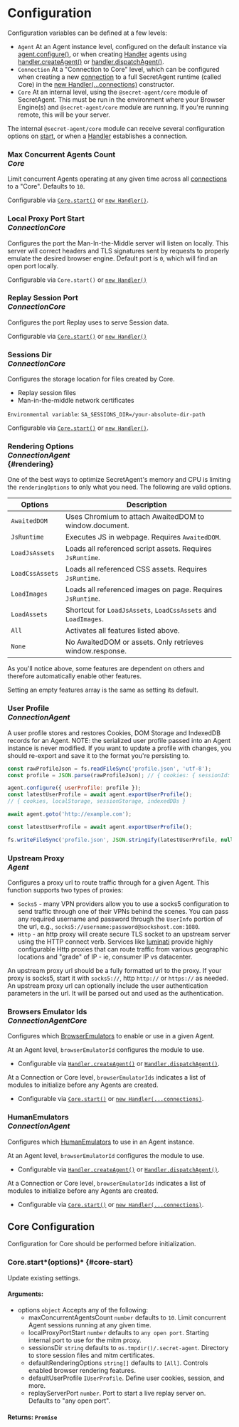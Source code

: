 # Configuration

Configuration variables can be defined at a few levels:

- `Agent` At an Agent instance level, configured on the default instance via [agent.configure()](../basic-interfaces/agent#configure), or when creating [Handler](../basic-interfaces/handler) agents using [handler.createAgent()](../basic-interfaces/handler#create-agent) or [handler.dispatchAgent()](../basic-interfaces/handler#dispatch-agent).
- `Connection` At a "Connection to Core" level, which can be configured when creating a new [connection](../basic-interfaces/Handler#connection) to a full SecretAgent runtime (called Core) in the [new Handler(...connections)](../basic-interfaces/handler) constructor.
- `Core` At an internal level, using the `@secret-agent/core` module of SecretAgent. This must be run in the environment where your Browser Engine(s) and `@secret-agent/core` module are running. If you're running remote, this will be your server.

The internal `@secret-agent/core` module can receive several configuration options on [start](#core-start), or when a [Handler](../basic-interfaces/handler) establishes a connection.

### Max Concurrent Agents Count <div class="specs"><i>Core</i></div>

Limit concurrent Agents operating at any given time across all [connections](../basic-interfaces/handler#connection) to a "Core". Defaults to `10`.

Configurable via [`Core.start()`](#core-start) or [`new Handler()`](../basic-interfaces/handler#constructor).

### Local Proxy Port Start <div class="specs"><i>Connection</i><i>Core</i></div>

Configures the port the Man-In-the-Middle server will listen on locally. This server will correct headers and TLS signatures sent by requests to properly emulate the desired browser engine. Default port is `0`, which will find an open port locally.

Configurable via `Core.start()` or [`new Handler()`](../basic-interfaces/handler#constructor)

### Replay Session Port <div class="specs"><i>Connection</i><i>Core</i></div>

Configures the port Replay uses to serve Session data.

Configurable via [`Core.start()`](#core-start) or [`new Handler()`](../basic-interfaces/handler#constructor)

### Sessions Dir <div class="specs"><i>Connection</i><i>Core</i></div>

Configures the storage location for files created by Core.

- Replay session files
- Man-in-the-middle network certificates

`Environmental variable`: `SA_SESSIONS_DIR=/your-absolute-dir-path`

Configurable via [`Core.start()`](#core-start) or [`new Handler()`](../basic-interfaces/handler#constructor).

### Rendering Options <div class="specs"><i>Connection</i><i>Agent</i></div> {#rendering}

One of the best ways to optimize SecretAgent's memory and CPU is limiting the `renderingOptions` to only what you need. The following are valid options.

<p class="show-table-header show-bottom-border minimal-row-height"></p>

| Options         | Description                                                    |
| --------------- | -------------------------------------------------------------- |
| `AwaitedDOM`    | Uses Chromium to attach AwaitedDOM to window.document.         |
| `JsRuntime`     | Executes JS in webpage. Requires `AwaitedDOM`.                 |
| `LoadJsAssets`  | Loads all referenced script assets. Requires `JsRuntime`.      |
| `LoadCssAssets` | Loads all referenced CSS assets. Requires `JsRuntime`.         |
| `LoadImages`    | Loads all referenced images on page. Requires `JsRuntime`.     |
| `LoadAssets`    | Shortcut for `LoadJsAssets`, `LoadCssAssets` and `LoadImages`. |
| `All`           | Activates all features listed above.                           |
| `None`          | No AwaitedDOM or assets. Only retrieves window.response.       |

As you'll notice above, some features are dependent on others and therefore automatically enable other features.

Setting an empty features array is the same as setting its default.

### User Profile <div class="specs"><i>Connection</i><i>Agent</i></div>

A user profile stores and restores Cookies, DOM Storage and IndexedDB records for an Agent. NOTE: the serialized user profile passed into an Agent instance is never modified. If you want to update a profile with changes, you should re-export and save it to the format you're persisting to.

```js
const rawProfileJson = fs.readFileSync('profile.json', 'utf-8');
const profile = JSON.parse(rawProfileJson); // { cookies: { sessionId: 'test' }}

agent.configure({ userProfile: profile });
const latestUserProfile = await agent.exportUserProfile();
// { cookies, localStorage, sessionStorage, indexedDBs }

await agent.goto('http://example.com');

const latestUserProfile = await agent.exportUserProfile();

fs.writeFileSync('profile.json', JSON.stringify(latestUserProfile, null, 2));
```

### Upstream Proxy <div class="specs"><i>Agent</i></div>

Configures a proxy url to route traffic through for a given Agent. This function supports two types of proxies:

- `Socks5` - many VPN providers allow you to use a socks5 configuration to send traffic through one of their VPNs behind the scenes. You can pass any required username and password through the `UserInfo` portion of the url, e.g., `socks5://username:password@sockshost.com:1080`.
- `Http` - an http proxy will create secure TLS socket to an upstream server using the HTTP connect verb. Services like [luminati](https://luminati.io) provide highly configurable Http proxies that can route traffic from various geographic locations and "grade" of IP - ie, consumer IP vs datacenter.

An upstream proxy url should be a fully formatted url to the proxy. If your proxy is socks5, start it with `socks5://`, http `http://` or `https://` as needed. An upstream proxy url can optionally include the user authentication parameters in the url. It will be parsed out and used as the authentication.

### Browsers Emulator Ids <div class="specs"><i>Connection</i><i>Agent</i><i>Core</i></div>

Configures which [BrowserEmulators](../advanced/browser-emulators) to enable or use in a given Agent.

At an Agent level, `browserEmulatorId` configures the module to use.

- Configurable via [`Handler.createAgent()`](../basic-interfaces/handler#create-agent) or [`Handler.dispatchAgent()`](../basic-interfaces/handler#dispatch-agent).

At a Connection or Core level, `browserEmulatorIds` indicates a list of modules to initialize before any Agents are created.

- Configurable via [`Core.start()`](#core-start) or [`new Handler(...connections)`](../basic-interfaces/handler).

### HumanEmulators <div class="specs"><i>Connection</i><i>Agent</i></div>

Configures which [HumanEmulators](../advanced/human-emulators) to use in an Agent instance.

At an Agent level, `browserEmulatorId` configures the module to use.

- Configurable via [`Handler.createAgent()`](../basic-interfaces/handler#create-agent) or [`Handler.dispatchAgent()`](../basic-interfaces/handler#dispatch-agent).

At a Connection or Core level, `browserEmulatorIds` indicates a list of modules to initialize before any Agents are created.

- Configurable via [`Core.start()`](#core-start) or [`new Handler(...connections)`](../basic-interfaces/handler).

## Core Configuration

Configuration for Core should be performed before initialization.

### Core.start*(options)* {#core-start}

Update existing settings.

#### **Arguments**:

- options `object` Accepts any of the following:
  - maxConcurrentAgentsCount `number` defaults to `10`. Limit concurrent Agent sessions running at any given time.
  - localProxyPortStart `number` defaults to `any open port`. Starting internal port to use for the mitm proxy.
  - sessionsDir `string` defaults to `os.tmpdir()/.secret-agent`. Directory to store session files and mitm certificates.
  - defaultRenderingOptions `string[]` defaults to `[All]`. Controls enabled browser rendering features.
  - defaultUserProfile `IUserProfile`. Define user cookies, session, and more.
  - replayServerPort `number`. Port to start a live replay server on. Defaults to "any open port".

#### **Returns**: `Promise`
